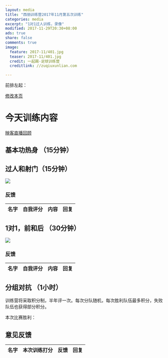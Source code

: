 ```yaml
---
layout: media
title: "西丽训练营2017年11月第五次训练"
categories: media
excerpt: "1对1过人训练，录像"
modified: 2017-11-29T20:30+08:00
ads: true
share: false
comments: true
image:
  feature: 2017-11/401.jpg
  teaser: 2017-11/401.jpg
  credit: 一起踢·足球训练营
  creditlink: //zuqiuxunlian.com

---
```

前排左起：


<a href="https://github.com/zuqiuxunlian/zuqiuxunlian/edit/gh-pages/_posts/media/2017-11-29-training-20171129.md" class="btn-info">修改本页</a>

# 今天训练内容
<a href="https://mlive10.inke.cn/share/live.html?uid=56096085&liveid=1511959048947821&ctime=1511959048&share_uid=56096085&share_time=1511973481&share_from=" class="btn-success">映客直播回顾</a>
## 基本功热身 （15分钟）
## 过人和射门（15分钟）

![]({{site.url}}/images/2017-11/402.jpg)

### 反馈

名字|自我评分|内容|回复
---|---|---|---

## 1对1，前和后 （30分钟）

![]({{site.url}}/images/2017-11/403.jpg)

### 反馈

名字|自我评分|内容|回复
---|---|---|---

## 分组对抗 （1小时）
训练营将采取积分制，半年评一次。每次分队随机，每次胜利队伍最多积分，失败队伍也获得部分积分。

本次比赛胜利：

## 意见反馈

名字|本次训练打分|反馈|回复|
---|---|---|---
